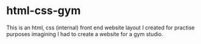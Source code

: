 # html-css-gym
This is an html, css (internal) front end website layout I created for practise purposes imagining I had to create a website for a gym studio. 
